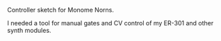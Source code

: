 Controller sketch for Monome Norns.

I needed a tool for manual gates and CV control of my ER-301 and other synth modules.
